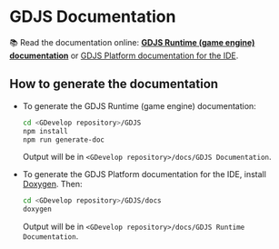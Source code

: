 # GDJS Documentation

📚 Read the documentation online: **[GDJS Runtime (game engine) documentation](https://docs.gdevelop.io/GDJS%20Runtime%20Documentation/index.html)** or [GDJS Platform documentation for the IDE](https://docs.gdevelop.io/GDJS%20Documentation/index.html).

## How to generate the documentation

- To generate the GDJS Runtime (game engine) documentation:

  ```bash
  cd <GDevelop repository>/GDJS
  npm install
  npm run generate-doc
  ```

  Output will be in `<GDevelop repository>/docs/GDJS Documentation`.

- To generate the GDJS Platform documentation for the IDE, install [Doxygen](https://www.doxygen.nl/index.html). Then:

  ```bash
  cd <GDevelop repository>/GDJS/docs
  doxygen
  ```

  Output will be in `<GDevelop repository>/docs/GDJS Runtime Documentation`.
